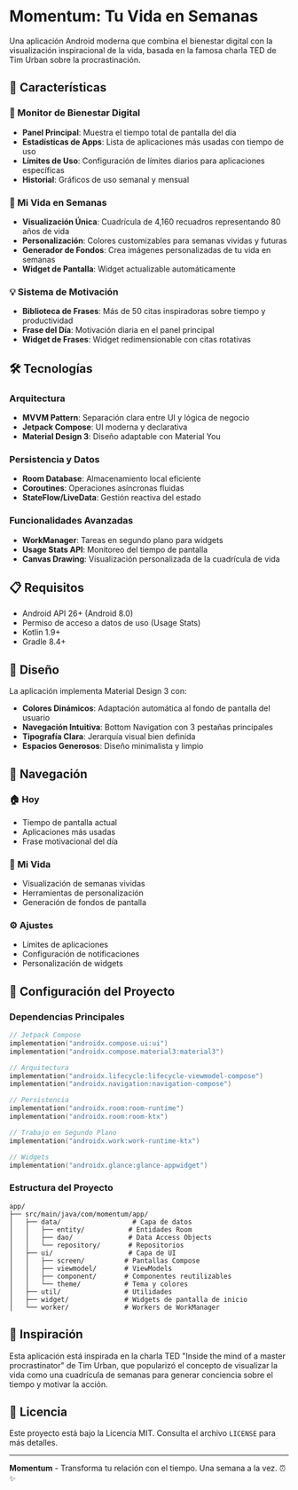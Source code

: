 # Momentum: Tu Vida en Semanas

Una aplicación Android moderna que combina el bienestar digital con la visualización inspiracional de la vida, basada en la famosa charla TED de Tim Urban sobre la procrastinación.

## 🚀 Características

### 📱 Monitor de Bienestar Digital
- **Panel Principal**: Muestra el tiempo total de pantalla del día
- **Estadísticas de Apps**: Lista de aplicaciones más usadas con tiempo de uso
- **Límites de Uso**: Configuración de límites diarios para aplicaciones específicas
- **Historial**: Gráficos de uso semanal y mensual

### 📅 Mi Vida en Semanas
- **Visualización Única**: Cuadrícula de 4,160 recuadros representando 80 años de vida
- **Personalización**: Colores customizables para semanas vividas y futuras
- **Generador de Fondos**: Crea imágenes personalizadas de tu vida en semanas
- **Widget de Pantalla**: Widget actualizable automáticamente

### 💡 Sistema de Motivación
- **Biblioteca de Frases**: Más de 50 citas inspiradoras sobre tiempo y productividad
- **Frase del Día**: Motivación diaria en el panel principal
- **Widget de Frases**: Widget redimensionable con citas rotativas

## 🛠 Tecnologías

### Arquitectura
- **MVVM Pattern**: Separación clara entre UI y lógica de negocio
- **Jetpack Compose**: UI moderna y declarativa
- **Material Design 3**: Diseño adaptable con Material You

### Persistencia y Datos
- **Room Database**: Almacenamiento local eficiente
- **Coroutines**: Operaciones asíncronas fluidas
- **StateFlow/LiveData**: Gestión reactiva del estado

### Funcionalidades Avanzadas
- **WorkManager**: Tareas en segundo plano para widgets
- **Usage Stats API**: Monitoreo del tiempo de pantalla
- **Canvas Drawing**: Visualización personalizada de la cuadrícula de vida

## 📋 Requisitos

- Android API 26+ (Android 8.0)
- Permiso de acceso a datos de uso (Usage Stats)
- Kotlin 1.9+
- Gradle 8.4+

## 🎨 Diseño

La aplicación implementa Material Design 3 con:
- **Colores Dinámicos**: Adaptación automática al fondo de pantalla del usuario
- **Navegación Intuitiva**: Bottom Navigation con 3 pestañas principales
- **Tipografía Clara**: Jerarquía visual bien definida
- **Espacios Generosos**: Diseño minimalista y limpio

## 📱 Navegación

### 🏠 Hoy
- Tiempo de pantalla actual
- Aplicaciones más usadas
- Frase motivacional del día

### 👤 Mi Vida
- Visualización de semanas vividas
- Herramientas de personalización
- Generación de fondos de pantalla

### ⚙️ Ajustes
- Límites de aplicaciones
- Configuración de notificaciones
- Personalización de widgets

## 🔧 Configuración del Proyecto

### Dependencias Principales

```kotlin
// Jetpack Compose
implementation("androidx.compose.ui:ui")
implementation("androidx.compose.material3:material3")

// Arquitectura
implementation("androidx.lifecycle:lifecycle-viewmodel-compose")
implementation("androidx.navigation:navigation-compose")

// Persistencia
implementation("androidx.room:room-runtime")
implementation("androidx.room:room-ktx")

// Trabajo en Segundo Plano
implementation("androidx.work:work-runtime-ktx")

// Widgets
implementation("androidx.glance:glance-appwidget")
```

### Estructura del Proyecto

```
app/
├── src/main/java/com/momentum/app/
│   ├── data/                  # Capa de datos
│   │   ├── entity/           # Entidades Room
│   │   ├── dao/              # Data Access Objects
│   │   └── repository/       # Repositorios
│   ├── ui/                   # Capa de UI
│   │   ├── screen/          # Pantallas Compose
│   │   ├── viewmodel/       # ViewModels
│   │   ├── component/       # Componentes reutilizables
│   │   └── theme/           # Tema y colores
│   ├── util/                # Utilidades
│   ├── widget/              # Widgets de pantalla de inicio
│   └── worker/              # Workers de WorkManager
```

## 🌟 Inspiración

Esta aplicación está inspirada en la charla TED "Inside the mind of a master procrastinator" de Tim Urban, que popularizó el concepto de visualizar la vida como una cuadrícula de semanas para generar conciencia sobre el tiempo y motivar la acción.

## 📄 Licencia

Este proyecto está bajo la Licencia MIT. Consulta el archivo `LICENSE` para más detalles.

---

**Momentum** - Transforma tu relación con el tiempo. Una semana a la vez. ⏰✨